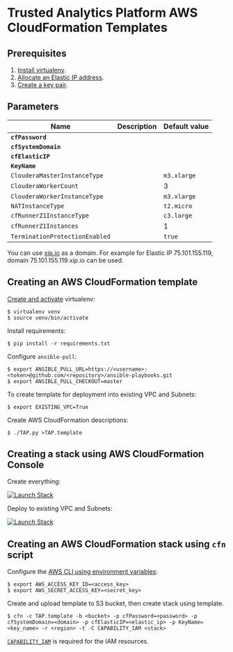 # Trusted Analytics Platform AWS CloudFormation Templates

## Prerequisites

1. [Install virtualenv](https://virtualenv.readthedocs.org/en/latest/installation.html).
2. [Allocate an Elastic IP address](http://docs.aws.amazon.com/AWSEC2/latest/UserGuide/elastic-ip-addresses-eip.html#using-instance-addressing-eips-allocating).
3. [Create a key pair](http://docs.aws.amazon.com/AWSEC2/latest/UserGuide/ec2-key-pairs.html#having-ec2-create-your-key-pair).

## Parameters

| Name                           | Description | Default value |
| ------------------------------ | ----------- | ------------- |
| **`cfPassword`**               |             |               |
| **`cfSystemDomain`**           |             |               |
| **`cfElasticIP`**              |             |               |
| **`KeyName`**                  |             |               |
| `ClouderaMasterInstanceType`   |             | `m3.xlarge`   |
| `ClouderaWorkerCount`          |             | 3             |
| `ClouderaWorkerInstanceType`   |             | `m3.xlarge`   |
| `NATInstanceType`              |             | `t2.micro`    |
| `cfRunnerZ1InstanceType`       |             | `c3.large`    |
| `cfRunnerZ1Instances`          |             | 1             |
| `TerminationProtectionEnabled` |             | `true`        |

You can use [xip.io](http://xip.io/) as a domain. For example for Elastic IP 75.101.155.119, domain 75.101.155.119.xip.io can be used.

## Creating an AWS CloudFormation template

[Create and activate](http://docs.python-guide.org/en/latest/dev/virtualenvs/#basic-usage) virtualenv:

```
$ virtualenv venv
$ source venv/bin/activate
```

Install requirements:

```
$ pip install -r requirements.txt
```

Configure `ansible-pull`:

```
$ export ANSIBLE_PULL_URL=https://<username>:<token>@github.com/<repository>/ansible-playbooks.git
$ export ANSIBLE_PULL_CHECKOUT=master
```

To create template for deployment into existing VPC and Subnets:
```
$ export EXISTING_VPC=True
```

Create AWS CloudFormation descriptions:

```
$ ./TAP.py >TAP.template
```
## Creating a stack using AWS CloudFormation Console

Create everything:

[![Launch Stack](https://s3.amazonaws.com/cloudformation-examples/cloudformation-launch-stack.png)](https://console.aws.amazon.com/cloudformation/home?region=us-west-2#/stacks/new?stackName=tap&templateURL=https://s3.amazonaws.com/trustedanalytics/v0.7.2/cf-templates/TAP.template)

Deploy to existing VPC and Subnets:

[![Launch Stack](https://s3.amazonaws.com/cloudformation-examples/cloudformation-launch-stack.png)](https://console.aws.amazon.com/cloudformation/home?region=us-west-2#/stacks/new?stackName=tap&templateURL=https://s3.amazonaws.com/trustedanalytics/v0.7.2/cf-templates/TAP-existingVPC.template)

## Creating an AWS CloudFormation stack using `cfn` script

Configure the [AWS CLI using environment variables](http://docs.aws.amazon.com/cli/latest/userguide/cli-chap-getting-started.html#cli-environment):

```
$ export AWS_ACCESS_KEY_ID=<access_key>
$ export AWS_SECRET_ACCESS_KEY=<secret_key>
```

Create and upload template to S3 bucket, then create stack using template.

```
$ cfn -c TAP.template -b <bucket> -p cfPassword=<password> -p cfSystemDomain=<domain> -p cfElasticIP=<elastic_ip> -p KeyName=<key_name> -r <region> -t -C CAPABILITY_IAM <stack>
```

[`CAPABILITY_IAM`](http://docs.aws.amazon.com/AWSCloudFormation/latest/UserGuide/using-iam-template.html#capabilities) is required for the IAM resources.

